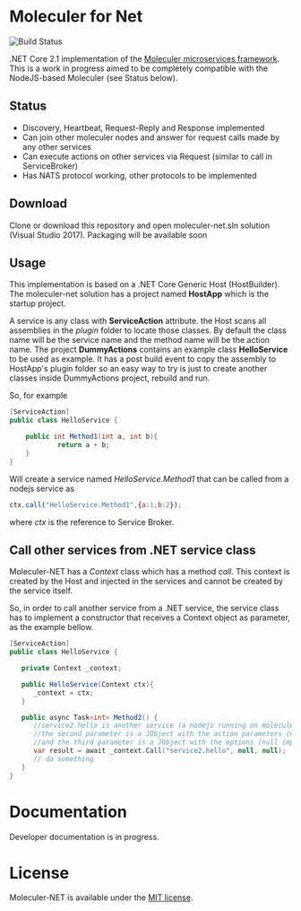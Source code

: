 # Moleculer for Net

![Build Status](https://api.travis-ci.org/alexandredenes/moleculer-net.svg?branch=master)


.NET Core 2.1 implementation of the [Moleculer microservices framework](http://moleculer.services/).
This is a work in progress aimed to be completely compatible with the NodeJS-based Moleculer (see Status below).


## Status

* Discovery, Heartbeat, Request-Reply and Response implemented
* Can join other moleculer nodes and answer for request calls made by any other services
* Can execute actions on other services via Request (similar to call in ServiceBroker)
* Has NATS protocol working, other protocols to be implemented

## Download

Clone or download this repository and open moleculer-net.sln solution (Visual Studio 2017). 
Packaging will be available soon


## Usage

This implementation is based on a .NET Core Generic Host (HostBuilder). The moleculer-net solution has a project 
named **HostApp** which is the startup project.

A service is any class with **ServiceAction** attribute. the Host scans all assemblies in the *plugin* folder to locate those classes.
By default the class name will be the service name and the method name will be the action name. The project **DummyActions** contains 
an example class **HelloService** to be used as example. It has a post build event to copy the assembly to HostApp's plugin folder so
an easy way to try is just to create another classes inside DummyActions project, rebuild and run.

So, for example

```csharp
[ServiceAction]
public class HelloService {

    public int Method1(int a, int b){
            return a + b;
    }
}
```

Will create a service named *HelloService.Method1* that can be called from a nodejs service as

```javascript
ctx.call("HelloService.Method1",{a:1,b:2});
```
where *ctx* is the reference to Service Broker.

## Call other services from .NET service class

Moleculer-NET has a *Context* class which has a method *call*. This context is created by the Host and 
injected in the services and cannot be created by the service itself. 

So, in order to call another service from a .NET service, the service class has to implement a constructor
that receives a Context object as parameter, as the example bellow.

```csharp
[ServiceAction]
public class HelloService {

   private Context _context;

   public HelloService(Context ctx){
      _context = ctx;
   }

   public async Task<int> Method2() {
      //service2.hello is another service (a nodejs running on moleculer-demo, for instance)
      //the second parameter is a JObject with the action parameters (null implies no parameters)
      //and the third parameter is a JObject with the options (null implies no options)
      var result = await _context.Call("service2.hello", null, null);
      // do something
   }
}
```

# Documentation
Developer documentation is in progress. 

# License
Moleculer-NET is available under the [MIT license](https://tldrlegal.com/license/mit-license).